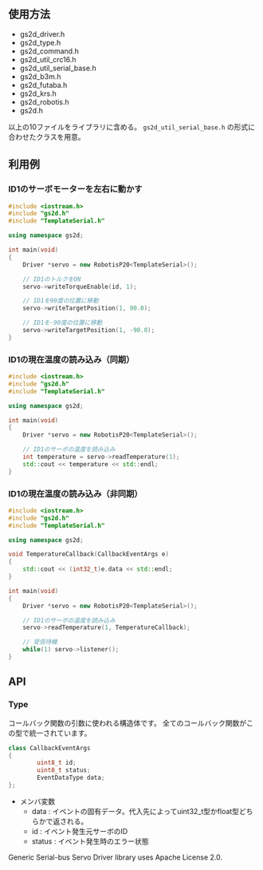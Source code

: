 ## 使用方法

* gs2d_driver.h
* gs2d_type.h
* gs2d_command.h
* gs2d_util_crc16.h
* gs2d_util_serial_base.h
* gs2d_b3m.h
* gs2d_futaba.h
* gs2d_krs.h
* gs2d_robotis.h
* gs2d.h

以上の10ファイルをライブラリに含める。
`gs2d_util_serial_base.h` の形式に合わせたクラスを用意。

## 利用例

### ID1のサーボモーターを左右に動かす
```cpp
#include <iostream.h>
#include "gs2d.h"
#include "TemplateSerial.h"

using namespace gs2d;

int main(void)
{
    Driver *servo = new RobotisP20<TemplateSerial>();

    // ID1のトルクをON
    servo->writeTorqueEnable(id, 1);

    // ID1を90度の位置に移動
    servo->writeTargetPosition(1, 90.0);

    // ID1を-90度の位置に移動
    servo->writeTargetPosition(1, -90.0);
}
```

### ID1の現在温度の読み込み（同期）

```cpp
#include <iostream.h>
#include "gs2d.h"
#include "TemplateSerial.h"

using namespace gs2d;

int main(void)
{
    Driver *servo = new RobotisP20<TemplateSerial>();

    // ID1のサーボの温度を読み込み
    int temperature = servo->readTemperature(1);
    std::cout << temperature << std::endl;
}
```

### ID1の現在温度の読み込み（非同期）

```cpp
#include <iostream.h>
#include "gs2d.h"
#include "TemplateSerial.h"

using namespace gs2d;

void TemperatureCallback(CallbackEventArgs e)
{
    std::cout << (int32_t)e.data << std::endl;
}

int main(void)
{
    Driver *servo = new RobotisP20<TemplateSerial>();

    // ID1のサーボの温度を読み込み
    servo->readTemperature(1, TemperatureCallback);

    // 受信待機
    while(1) servo->listener();
}
```

## API
### Type
コールバック関数の引数に使われる構造体です。
全てのコールバック関数がこの型で統一されています。

```cpp
class CallbackEventArgs
{
        uint8_t id;
        uint8_t status;
        EventDataType data;
};
```

* メンバ変数
  * data : イベントの固有データ。代入先によってuint32_t型かfloat型どちらかで返される。
  * id : イベント発生元サーボのID
  * status : イベント発生時のエラー状態

Generic Serial-bus Servo Driver library uses Apache License 2.0.
